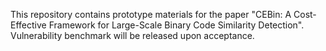 This repository contains prototype materials for the paper "CEBin: A Cost-Effective Framework for Large-Scale Binary Code Similarity Detection". Vulnerability benchmark will be released upon acceptance.
